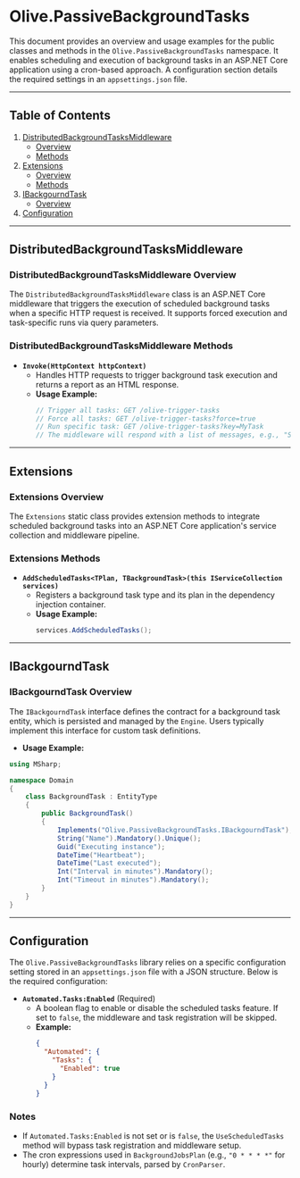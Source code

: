 # Olive.PassiveBackgroundTasks

This document provides an overview and usage examples for the public classes and methods in the `Olive.PassiveBackgroundTasks` namespace. It enables scheduling and execution of background tasks in an ASP.NET Core application using a cron-based approach. A configuration section details the required settings in an `appsettings.json` file.

---

## Table of Contents

1. [DistributedBackgroundTasksMiddleware](#distributedbackgroundtasksmiddleware)
   - [Overview](#distributedbackgroundtasksmiddleware-overview)
   - [Methods](#distributedbackgroundtasksmiddleware-methods)
2. [Extensions](#extensions)
   - [Overview](#extensions-overview)
   - [Methods](#extensions-methods)
3. [IBackgourndTask](#ibackgourndtask)
   - [Overview](#ibackgourndtask-overview)
4. [Configuration](#configuration)

---

## DistributedBackgroundTasksMiddleware

### DistributedBackgroundTasksMiddleware Overview

The `DistributedBackgroundTasksMiddleware` class is an ASP.NET Core middleware that triggers the execution of scheduled background tasks when a specific HTTP request is received. It supports forced execution and task-specific runs via query parameters.

### DistributedBackgroundTasksMiddleware Methods

- **`Invoke(HttpContext httpContext)`**
  - Handles HTTP requests to trigger background task execution and returns a report as an HTML response.
  - **Usage Example:**
    ```csharp
    // Trigger all tasks: GET /olive-trigger-tasks
    // Force all tasks: GET /olive-trigger-tasks?force=true
    // Run specific task: GET /olive-trigger-tasks?key=MyTask
    // The middleware will respond with a list of messages, e.g., "Selected tasks: MyTask", "Finished running MyTask"
    ```

---

## Extensions

### Extensions Overview

The `Extensions` static class provides extension methods to integrate scheduled background tasks into an ASP.NET Core application's service collection and middleware pipeline.

### Extensions Methods

- **`AddScheduledTasks<TPlan, TBackgroundTask>(this IServiceCollection services)`**
  - Registers a background task type and its plan in the dependency injection container.
  - **Usage Example:**
    ```csharp     
    services.AddScheduledTasks();
    ``` 
  
---

## IBackgourndTask

### IBackgourndTask Overview

The `IBackgourndTask` interface defines the contract for a background task entity, which is persisted and managed by the `Engine`. Users typically implement this interface for custom task definitions.

- **Usage Example:**
```csharp
using MSharp;

namespace Domain
{
    class BackgroundTask : EntityType
    {
        public BackgroundTask()
        {
            Implements("Olive.PassiveBackgroundTasks.IBackgourndTask");
            String("Name").Mandatory().Unique();
            Guid("Executing instance");
            DateTime("Heartbeat");
            DateTime("Last executed");
            Int("Interval in minutes").Mandatory();
            Int("Timeout in minutes").Mandatory();
        }
    }
} 
```

---

## Configuration

The `Olive.PassiveBackgroundTasks` library relies on a specific configuration setting stored in an `appsettings.json` file with a JSON structure. Below is the required configuration:

- **`Automated.Tasks:Enabled`** (Required)
  - A boolean flag to enable or disable the scheduled tasks feature. If set to `false`, the middleware and task registration will be skipped.
  - **Example:**
    ```json
    {
      "Automated": {
        "Tasks": {
          "Enabled": true
        }
      }
    }
    ``` 

### Notes
- If `Automated.Tasks:Enabled` is not set or is `false`, the `UseScheduledTasks` method will bypass task registration and middleware setup. 
- The cron expressions used in `BackgroundJobsPlan` (e.g., `"0 * * * *"` for hourly) determine task intervals, parsed by `CronParser`.